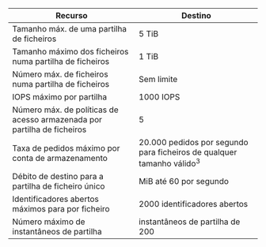 | Recurso | Destino |
|----------|---------------|
| Tamanho máx. de uma partilha de ficheiros | 5 TiB |
| Tamanho máximo dos ficheiros numa partilha de ficheiros | 1 TiB |
| Número máx. de ficheiros numa partilha de ficheiros | Sem limite |
| IOPS máximo por partilha | 1000 IOPS |
| Número máx. de políticas de acesso armazenada por partilha de ficheiros | 5 |
| Taxa de pedidos máximo por conta de armazenamento | 20.000 pedidos por segundo para ficheiros de qualquer tamanho válido<sup>3</sup> |
| Débito de destino para a partilha de ficheiro único | MiB até 60 por segundo |
| Identificadores abertos máximos para por ficheiro | 2000 identificadores abertos |
| Número máximo de instantâneos de partilha | instantâneos de partilha de 200 |